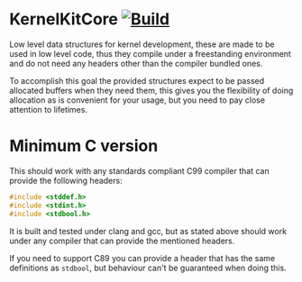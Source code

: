 # KernelKitCore [![Build](https://github.com/DarthUdp/KernelKitCore/actions/workflows/cmake.yml/badge.svg)](https://github.com/DarthUdp/KernelKitCore/actions/workflows/cmake.yml)

Low level data structures for kernel development, these are made to be used in low level code, thus they compile under a
freestanding environment and do not need any headers other than the compiler bundled ones.

To accomplish this goal the provided structures expect to be passed allocated buffers when they need them, this gives
you the flexibility of doing allocation as is convenient for your usage, but you need to pay close attention to
lifetimes.

# Minimum C version

This should work with any standards compliant C99 compiler that can provide the following headers:

```c
#include <stddef.h>
#include <stdint.h>
#include <stdbool.h>
```

It is built and tested under clang and gcc, but as stated above should work under any compiler that can provide the
mentioned headers.

If you need to support C89 you can provide a header that has the same definitions as `stdbool`, but behaviour can't be
guaranteed when doing this. 
